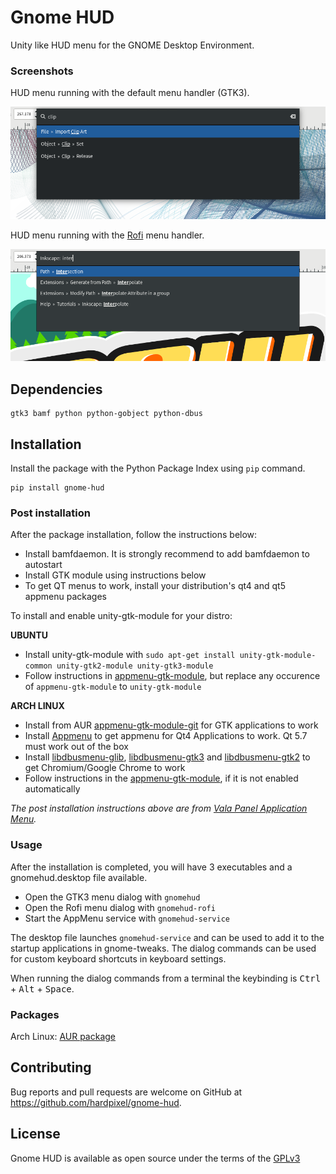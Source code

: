 # Gnome HUD
Unity like HUD menu for the GNOME Desktop Environment.

### Screenshots
HUD menu running with the default menu handler (GTK3).

![Screenshot](/screenshot.png)

HUD menu running with the [Rofi](https://github.com/DaveDavenport/rofi) menu handler.

![Settings](/screenshot-rofi.png)

## Dependencies
```
gtk3 bamf python python-gobject python-dbus
```

## Installation
Install the package with the Python Package Index using `pip` command.
```
pip install gnome-hud
```

### Post installation
After the package installation, follow the instructions below:

- Install bamfdaemon. It is strongly recommend to add bamfdaemon to autostart
- Install GTK module using instructions below
- To get QT menus to work, install your distribution's qt4 and qt5 appmenu packages

To install and enable unity-gtk-module for your distro:

**UBUNTU**

* Install unity-gtk-module with `sudo apt-get install unity-gtk-module-common unity-gtk2-module unity-gtk3-module`
* Follow instructions in [appmenu-gtk-module](https://github.com/rilian-la-te/vala-panel-appmenu/blob/master/subprojects/appmenu-gtk-module/README.md), but replace any occurence of `appmenu-gtk-module` to `unity-gtk-module`

**ARCH LINUX**

* Install from AUR [appmenu-gtk-module-git](https://aur.archlinux.org/packages/appmenu-gtk-module-git/) for GTK applications to work
* Install [Appmenu](https://www.archlinux.org/packages/community/x86_64/appmenu-qt4/) to get appmenu for Qt4 Applications to work. Qt 5.7 must work out of the box
* Install [libdbusmenu-glib](https://archlinux.org/packages/libdbusmenu-glib/), [libdbusmenu-gtk3](https://archlinux.org/packages/libdbusmenu-gtk3/) and [libdbusmenu-gtk2](https://archlinux.org/packages/libdbusmenu-gtk2/) to get Chromium/Google Chrome to work
* Follow instructions in the [appmenu-gtk-module](https://github.com/rilian-la-te/vala-panel-appmenu/blob/master/subprojects/appmenu-gtk-module/README.md), if it is not enabled automatically

*The post installation instructions above are from [Vala Panel Application Menu](https://github.com/rilian-la-te/vala-panel-appmenu).*

### Usage
After the installation is completed, you will have 3 executables and a gnomehud.desktop file available.

* Open the GTK3 menu dialog with `gnomehud`
* Open the Rofi menu dialog with `gnomehud-rofi`
* Start the AppMenu service with `gnomehud-service`

The desktop file launches `gnomehud-service` and can be used to add it to the startup applications in gnome-tweaks. The dialog commands can be used for custom keyboard shortcuts in keyboard settings.

When running the dialog commands from a terminal the keybinding is <kbd>Ctrl</kbd> + <kbd>Alt</kbd> + <kbd>Space</kbd>.

### Packages
Arch Linux: [AUR package](https://aur.archlinux.org/packages/gnome-hud)

## Contributing
Bug reports and pull requests are welcome on GitHub at https://github.com/hardpixel/gnome-hud.

## License
Gnome HUD is available as open source under the terms of the [GPLv3](http://www.gnu.org/licenses/gpl-3.0.en.html)
